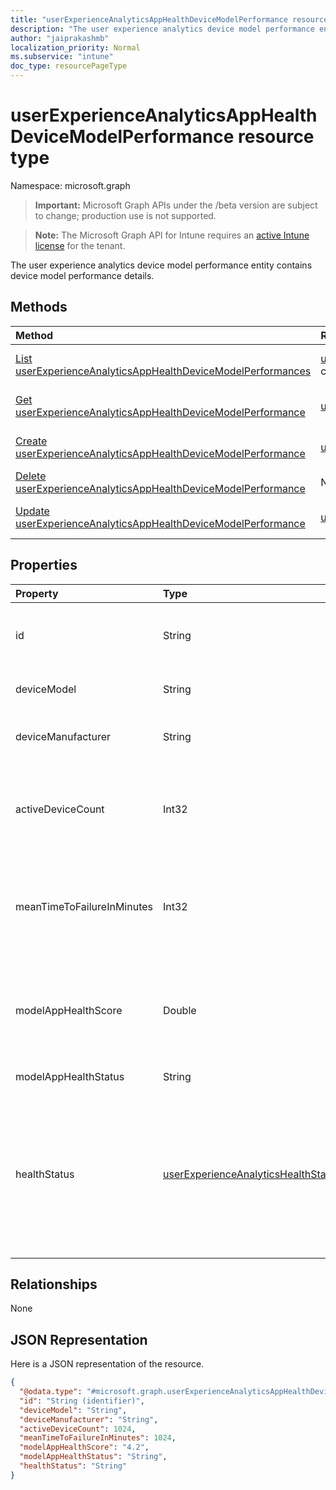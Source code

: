 ```yaml
---
title: "userExperienceAnalyticsAppHealthDeviceModelPerformance resource type"
description: "The user experience analytics device model performance entity contains device model performance details."
author: "jaiprakashmb"
localization_priority: Normal
ms.subservice: "intune"
doc_type: resourcePageType
---
```


# userExperienceAnalyticsAppHealthDeviceModelPerformance resource type

Namespace: microsoft.graph

> **Important:** Microsoft Graph APIs under the /beta version are subject to change; production use is not supported.

> **Note:** The Microsoft Graph API for Intune requires an [active Intune license](https://go.microsoft.com/fwlink/?linkid=839381) for the tenant.

The user experience analytics device model performance entity contains device model performance details.

## Methods
|Method|Return Type|Description|
|:---|:---|:---|
|[List userExperienceAnalyticsAppHealthDeviceModelPerformances](../api/intune-devices-userexperienceanalyticsapphealthdevicemodelperformance-list.md)|[userExperienceAnalyticsAppHealthDeviceModelPerformance](../resources/intune-devices-userexperienceanalyticsapphealthdevicemodelperformance.md) collection|List properties and relationships of the [userExperienceAnalyticsAppHealthDeviceModelPerformance](../resources/intune-devices-userexperienceanalyticsapphealthdevicemodelperformance.md) objects.|
|[Get userExperienceAnalyticsAppHealthDeviceModelPerformance](../api/intune-devices-userexperienceanalyticsapphealthdevicemodelperformance-get.md)|[userExperienceAnalyticsAppHealthDeviceModelPerformance](../resources/intune-devices-userexperienceanalyticsapphealthdevicemodelperformance.md)|Read properties and relationships of the [userExperienceAnalyticsAppHealthDeviceModelPerformance](../resources/intune-devices-userexperienceanalyticsapphealthdevicemodelperformance.md) object.|
|[Create userExperienceAnalyticsAppHealthDeviceModelPerformance](../api/intune-devices-userexperienceanalyticsapphealthdevicemodelperformance-create.md)|[userExperienceAnalyticsAppHealthDeviceModelPerformance](../resources/intune-devices-userexperienceanalyticsapphealthdevicemodelperformance.md)|Create a new [userExperienceAnalyticsAppHealthDeviceModelPerformance](../resources/intune-devices-userexperienceanalyticsapphealthdevicemodelperformance.md) object.|
|[Delete userExperienceAnalyticsAppHealthDeviceModelPerformance](../api/intune-devices-userexperienceanalyticsapphealthdevicemodelperformance-delete.md)|None|Deletes a [userExperienceAnalyticsAppHealthDeviceModelPerformance](../resources/intune-devices-userexperienceanalyticsapphealthdevicemodelperformance.md).|
|[Update userExperienceAnalyticsAppHealthDeviceModelPerformance](../api/intune-devices-userexperienceanalyticsapphealthdevicemodelperformance-update.md)|[userExperienceAnalyticsAppHealthDeviceModelPerformance](../resources/intune-devices-userexperienceanalyticsapphealthdevicemodelperformance.md)|Update the properties of a [userExperienceAnalyticsAppHealthDeviceModelPerformance](../resources/intune-devices-userexperienceanalyticsapphealthdevicemodelperformance.md) object.|

## Properties
|Property|Type|Description|
|:---|:---|:---|
|id|String|The unique identifier of the user experience analytics device model performance object. Supports: $select, $OrderBy. Read-only.|
|deviceModel|String|The model name of the device. Supports: $select, $OrderBy. Read-only.|
|deviceManufacturer|String|The manufacturer name of the device. Supports: $select, $OrderBy. Read-only.|
|activeDeviceCount|Int32|The number of active devices for the model. Valid values 0 to 2147483647. Supports: $filter, $select, $OrderBy. Read-only. Valid values -2147483648 to 2147483647|
|meanTimeToFailureInMinutes|Int32|The mean time to failure for the application in minutes. Valid values 0 to 2147483647. Supports: $filter, $select, $OrderBy. Read-only. Valid values -2147483648 to 2147483647|
|modelAppHealthScore|Double|The application health score of the device model. Valid values 0 to 100. Supports: $filter, $select, $OrderBy. Read-only. Valid values -1.79769313486232E+308 to 1.79769313486232E+308|
|modelAppHealthStatus|String|The overall app health status of the device model.|
|healthStatus|[userExperienceAnalyticsHealthState](../resources/intune-devices-userexperienceanalyticshealthstate.md)|The health state of the user experience analytics model. Possible values are: unknown, insufficientData, needsAttention, meetingGoals. Unknown by default. Supports: $filter, $select, $OrderBy. Read-only. Possible values are: `unknown`, `insufficientData`, `needsAttention`, `meetingGoals`, `unknownFutureValue`.|

## Relationships
None

## JSON Representation
Here is a JSON representation of the resource.
<!-- {
  "blockType": "resource",
  "keyProperty": "id",
  "@odata.type": "microsoft.graph.userExperienceAnalyticsAppHealthDeviceModelPerformance"
}
-->
``` json
{
  "@odata.type": "#microsoft.graph.userExperienceAnalyticsAppHealthDeviceModelPerformance",
  "id": "String (identifier)",
  "deviceModel": "String",
  "deviceManufacturer": "String",
  "activeDeviceCount": 1024,
  "meanTimeToFailureInMinutes": 1024,
  "modelAppHealthScore": "4.2",
  "modelAppHealthStatus": "String",
  "healthStatus": "String"
}
```
